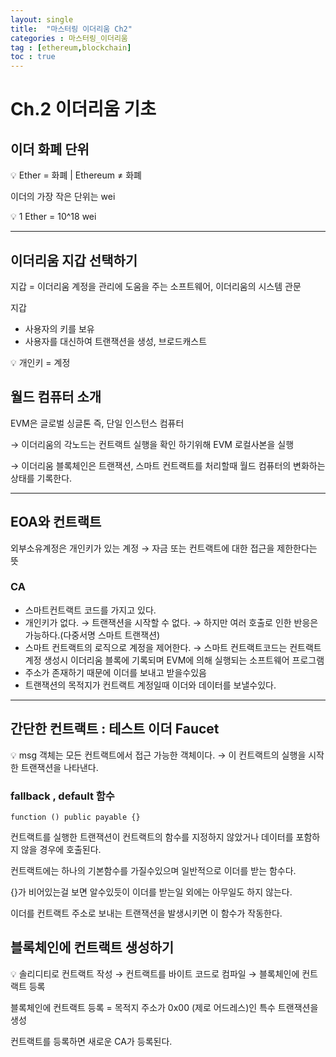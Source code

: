 ```yaml
---
layout: single
title:  "마스터링 이더리움 Ch2"
categories : 마스터링_이더리움
tag : [ethereum,blockchain]
toc : true
---
```


# Ch.2 이더리움 기초

## 이더 화폐 단위

<aside>
💡 Ether = 화폐 | Ethereum ≠ 화폐
</aside>


이더의 가장 작은 단위는 wei 

<aside>
💡 1 Ether = 10^18 wei

</aside>

---

## 이더리움 지갑 선택하기

지갑 = 이더리움 계정을 관리에 도움을 주는 소프트웨어, 이더리움의 시스템 관문 

지갑

- 사용자의 키를 보유
- 사용자를 대신하여 트랜잭션을 생성, 브로드캐스트

<aside>
💡 개인키 = 계정

</aside>

## 월드 컴퓨터 소개

EVM은 글로벌 싱글톤 즉, 단일 인스턴스 컴퓨터

→ 이더리움의 각노드는 컨트랙트 실행을 확인 하기위해 EVM 로컬사본을 실행

→ 이더리움 블록체인은 트랜잭션, 스마트 컨트랙트를 처리할때 월드 컴퓨터의 변화하는 상태를 기록한다.

---

## EOA와 컨트랙트

외부소유계정은 개인키가 있는 계정 → 자금 또는 컨트랙트에 대한 접근을 제한한다는 뜻

### **CA**

- 스마트컨트랙트 코드를 가지고 있다.
- 개인키가 없다. → 트랜잭션을 시작할 수 없다. → 하지만 여러 호출로 인한 반응은 가능하다.(다중서명 스마트 트랜잭션)
- 스마트 컨트랙트의 로직으로 계정을 제어한다. → 스마트 컨트랙트코드는 컨트랙트 계정 생성시 이더리움 블록에 기록되며 EVM에 의해 실행되는 소프트웨어 프로그램
- 주소가 존재하기 때문에 이더를 보내고 받을수있음
- 트랜잭션의 목적지가 컨트랙트 계정일때 이더와 데이터를 보낼수있다.

---

## 간단한 컨트랙트 : 테스트 이더 Faucet

<aside>
💡 msg 객체는 모든 컨트랙트에서 접근 가능한 객체이다. → 이 컨트랙트의 실행을 시작한 트랜잭션을 나타낸다.

</aside>

### fallback , default 함수

```solidity
function () public payable {}
```

컨트랙트를 실행한 트랜잭션이 컨트랙트의 함수를 지정하지 않았거나 데이터를 포함하지 않을 경우에 호출된다.

컨트랙트에는 하나의 기본함수를 가질수있으며 일반적으로 이더를 받는 함수다.

{}가 비어있는걸 보면 알수있듯이 이더를 받는일 외에는 아무일도 하지 않는다.

이더를 컨트랙트 주소로 보내는 트랜잭션을 발생시키면 이 함수가 작동한다.

## 블록체인에 컨트랙트 생성하기

<aside>
💡 솔리디티로 컨트랙트 작성 → 컨트랙트를 바이트 코드로 컴파일 → 블록체인에 컨트랙트 등록

</aside>

블록체인에 컨트랙트 등록 = 목적지 주소가 0x00 (제로 어드레스)인 특수 트랜잭션을 생성

컨트랙트를 등록하면 새로운 CA가 등록된다.